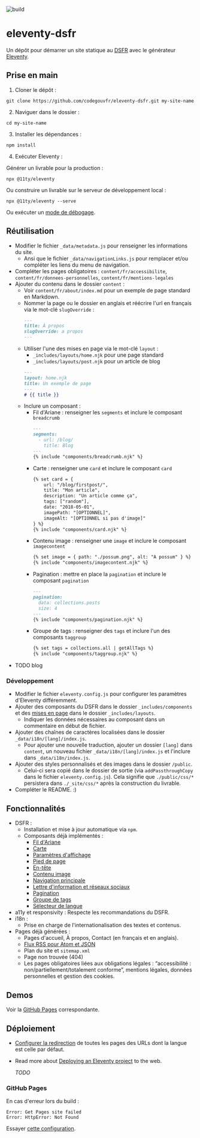 ![build](https://img.shields.io/github/actions/workflow/status/codegouvfr/eleventy-dsfr/11ty-gh-pages.yml?label=deployed%20to%20gh-pages)

# eleventy-dsfr

Un dépôt pour démarrer un site statique au [DSFR](https://www.systeme-de-design.gouv.fr/) avec le
générateur [Eleventy](https://www.11ty.dev/).

## Prise en main

1. Cloner le dépôt :

```
git clone https://github.com/codegouvfr/eleventy-dsfr.git my-site-name
```

2. Naviguer dans le dossier :

```
cd my-site-name
```

3. Installer les dépendances :

```
npm install
```

4. Exécuter Eleventy :

Générer un livrable pour la production :

```
npx @11ty/eleventy
```

Ou construire un livrable sur le serveur de développement local :

```
npx @11ty/eleventy --serve
```

Ou exécuter un [mode de débogage](https://www.11ty.dev/docs/debugging/).

## Réutilisation

- Modifier le fichier `_data/metadata.js` pour renseigner les informations du site.
  - Ansi que le fichier `_data/navigationLinks.js` pour remplacer et/ou compléter les liens du menu de navigation.
- Compléter les pages obligatoires : `content/fr/accessibilite`, `content/fr/donnees-personnelles`, `content/fr/mentions-legales`
- Ajouter du contenu dans le dossier `content` :
  - Voir `content/fr/about/index.md` pour un exemple de page standard en Markdown.
  - Nommer la page ou le dossier en anglais et réécrire l'url en français via le mot-clé `slugOverride` :
    ```markdown
    ---
    title: À propos
    slugOverride: a propos
    ---
    ```
  - Utiliser l'une des mises en page via le mot-clé `layout` :
    - `_includes/layouts/home.njk` pour une page standard
    - `_includes/layouts/post.njk` pour un article de blog
    ```markdown
    ---
    layout: home.njk
    title: Un exemple de page
    ---
    # {{ title }}
    ```
  - Inclure un composant :
    - Fil d'Ariane : renseigner les `segments` et inclure le composant `breadcrumb`
      ```markdown
      ---
      segments:
        - url: /blog/
          title: Blog
      ---
      {% include "components/breadcrumb.njk" %}
      ```
    - Carte : renseigner une `card` et inclure le composant `card`
      ```html
      {% set card = {
          url: "/blog/firstpost/",
          title: "Mon article",
          description: "Un article comme ça",
          tags: ["random"],
          date: "2018-05-01",
          imagePath: "[OPTIONNEL]",
          imageAlt: "[OPTIONNEL si pas d'image]"
      } %}
      {% include "components/card.njk" %}
      ```
    - Contenu image : renseigner une `image` et inclure le composant `imagecontent`
      ```html
      {% set image = { path: "./possum.png", alt: "A possum" } %}
      {% include "components/imagecontent.njk" %}
      ```
    - Pagination : mettre en place la `pagination` et inclure le composant `pagination`
      ```md
      ---
      pagination:
        data: collections.posts
        size: 4
      ---
      {% include "components/pagination.njk" %}
      ```
    - Groupe de tags : renseigner des `tags` et inclure l'un des composants `taggroup`
      ```markdown
      {% set tags = collections.all | getAllTags %}
      {% include "components/taggroup.njk" %}
      ```
- TODO blog  

### Développement

- Modifier le fichier `eleventy.config.js` pour configurer les paramètres d'Eleventy différemment.
- Ajouter des composants du DSFR dans le dossier `_includes/components` et des [mises en page](https://www.11ty.dev/docs/layouts/) dans le
  dossier `_includes/layouts`.
  - Indiquer les données nécessaires au composant dans un commentaire en début de fichier.
- Ajouter des chaînes de caractères localisées dans le dossier `_data/i18n/[lang]/index.js`.
  - Pour ajouter une nouvelle traduction, ajouter un dossier `[lang]` dans `content`, un nouveau fichier `_data/i18n/[lang]/index.js` et l'inclure dans `_data/i18n/index.js`.
- Ajouter des styles personnalisés et des images dans le dossier `/public`.
    - Celui-ci sera copié dans le dossier de sortie (via `addPassthroughCopy` dans le fichier `eleventy.config.js`).
      Cela signifie que `./public/css/*` persistera dans `./_site/css/*` après la construction du livrable.
- Compléter le README. :)

## Fonctionnalités

- DSFR :
  - Installation et mise à jour automatique via `npm`.
  - Composants déjà implémentés :
    - [Fil d'Ariane](https://www.systeme-de-design.gouv.fr/elements-d-interface/composants/fil-d-ariane)
    - [Carte](https://www.systeme-de-design.gouv.fr/elements-d-interface/composants/carte)
    - [Paramètres d'affichage](https://www.systeme-de-design.gouv.fr/elements-d-interface/composants/parametre-d-affichage)
    - [Pied de page](https://www.systeme-de-design.gouv.fr/elements-d-interface/composants/pied-de-page)
    - [En-tête](https://www.systeme-de-design.gouv.fr/elements-d-interface/composants/en-tete)
    - [Contenu image](https://www.systeme-de-design.gouv.fr/elements-d-interface/composants/contenu-medias)
    - [Navigation principale](https://www.systeme-de-design.gouv.fr/elements-d-interface/composants/navigation-principale)
    - [Lettre d'information et réseaux sociaux](https://www.systeme-de-design.gouv.fr/elements-d-interface/composants/lettre-d-information-et-reseaux-sociaux)
    - [Pagination](https://www.systeme-de-design.gouv.fr/elements-d-interface/composants/pagination)
    - [Groupe de tags](https://www.systeme-de-design.gouv.fr/elements-d-interface/composants/tag)
    - [Sélecteur de langue](https://www.systeme-de-design.gouv.fr/elements-d-interface/composants/selecteur-de-langue)
- a11y et responsivity : Respecte les recommandations du DSFR.
- i18n :
  - Prise en charge de l'internationalisation des textes et contenus.
- Pages déjà générées :
    - Pages d'accueil, À propos, Contact (en français et en anglais).
    - [Flux RSS pour Atom et JSON](https://www.11ty.dev/docs/plugins/rss/)
    - Plan du site et `sitemap.xml`
    - Page non trouvée (404)
    - Les pages obligatoires liées aux obligations légales : “accessibilité : non/partiellement/totalement conforme”, mentions légales, données personnelles et gestion des cookies.

## Demos

Voir la [GitHub Pages](https://codegouvfr.github.io/eleventy-dsfr/fr/) correspondante.

## Déploiement

- [Configurer la redirection](https://www.11ty.dev/docs/i18n/#distinct-urls-using-implied-default-language)
  de toutes les pages des URLs dont la langue est celle par défaut.
- Read more about [Deploying an Eleventy project](https://www.11ty.dev/docs/deployment/) to the web.

  _TODO_

### GitHub Pages

En cas d'erreur lors du build :
```
Error: Get Pages site failed
Error: HttpError: Not Found
```
Essayer [cette configuration](https://stackoverflow.com/a/73967433).
